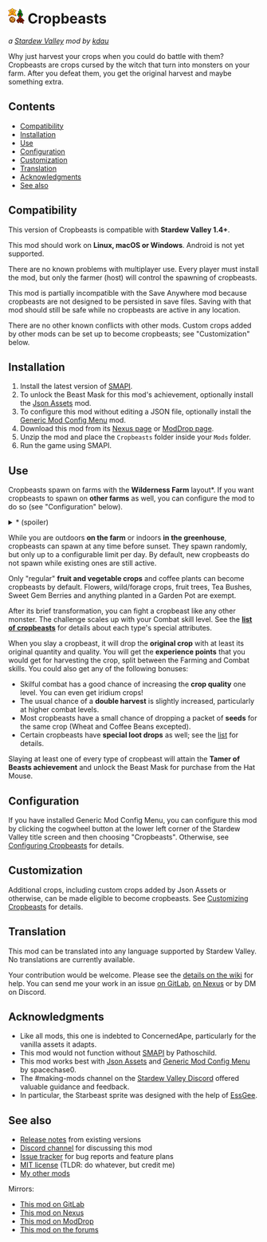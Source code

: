 # ![[icon]](promo/icon.png) Cropbeasts

*a [Stardew Valley](http://stardewvalley.net/) mod by [kdau](https://kdau.gitlab.io)*

Why just harvest your crops when you could do battle with them? Cropbeasts are crops cursed by the witch that turn into monsters on your farm. After you defeat them, you get the original harvest and maybe something extra.

## Contents

* [Compatibility](#compatibility)
* [Installation](#installation)
* [Use](#use)
* [Configuration](#configuration)
* [Customization](#customization)
* [Translation](#translation)
* [Acknowledgments](#acknowledgments)
* [See also](#see-also)

## Compatibility

This version of Cropbeasts is compatible with **Stardew Valley 1.4+**.

This mod should work on **Linux, macOS or Windows**. Android is not yet supported.

There are no known problems with multiplayer use. Every player must install the mod, but only the farmer (host) will control the spawning of cropbeasts.

This mod is partially incompatible with the Save Anywhere mod because cropbeasts are not designed to be persisted in save files. Saving with that mod should still be safe while no cropbeasts are active in any location.

There are no other known conflicts with other mods. Custom crops added by other mods can be set up to become cropbeasts; see "Customization" below.

## Installation

1. Install the latest version of [SMAPI](https://smapi.io/).
1. To unlock the Beast Mask for this mod's achievement, optionally install the [Json Assets](https://www.nexusmods.com/stardewvalley/mods/1720) mod.
1. To configure this mod without editing a JSON file, optionally install the [Generic Mod Config Menu](https://www.nexusmods.com/stardewvalley/mods/5098) mod.
1. Download this mod from its [Nexus page](https://www.nexusmods.com/stardewvalley/mods/6030?tab=files) or [ModDrop page](https://www.moddrop.com/stardew-valley/mods/784523-cropbeasts).
1. Unzip the mod and place the `Cropbeasts` folder inside your `Mods` folder.
1. Run the game using SMAPI.

## Use

Cropbeasts spawn on farms with the **Wilderness Farm** layout*. If you want cropbeasts to spawn on **other farms** as well, you can configure the mod to do so (see "Configuration" below).

<details><summary>* (spoiler)</summary>...or on any farm that has been set to have nighttime monsters at the Dark Shrine of Night Terrors.</details>

While you are outdoors **on the farm** or indoors **in the greenhouse**, cropbeasts can spawn at any time before sunset. They spawn randomly, but only up to a configurable limit per day. By default, new cropbeasts do not spawn while existing ones are still active.

Only "regular" **fruit and vegetable crops** and coffee plants can become cropbeasts by default. Flowers, wild/forage crops, fruit trees, Tea Bushes, Sweet Gem Berries and anything planted in a Garden Pot are exempt.

After its brief transformation, you can fight a cropbeast like any other monster. The challenge scales up with your Combat skill level. See the [**list of cropbeasts**](doc/BEASTS.md) for details about each type's special attributes.

When you slay a cropbeast, it will drop the **original crop** with at least its original quantity and quality. You will get the **experience points** that you would get for harvesting the crop, split between the Farming and Combat skills. You could also get any of the following bonuses:

* Skilful combat has a good chance of increasing the **crop quality** one level. You can even get iridium crops!
* The usual chance of a **double harvest** is slightly increased, particularly at higher combat levels.
* Most cropbeasts have a small chance of dropping a packet of **seeds** for the same crop (Wheat and Coffee Beans excepted).
* Certain cropbeasts have **special loot drops** as well; see the [list](doc/BEASTS.md) for details.

Slaying at least one of every type of cropbeast will attain the **Tamer of Beasts achievement** and unlock the Beast Mask for purchase from the Hat Mouse.

## Configuration

If you have installed Generic Mod Config Menu, you can configure this mod by clicking the cogwheel button at the lower left corner of the Stardew Valley title screen and then choosing "Cropbeasts". Otherwise, see [Configuring Cropbeasts](doc/CONFIGURING.md) for details.

## Customization

Additional crops, including custom crops added by Json Assets or otherwise, can be made eligible to become cropbeasts. See [Customizing Cropbeasts](doc/CUSTOMIZING.md) for details.

## Translation

This mod can be translated into any language supported by Stardew Valley. No translations are currently available.

Your contribution would be welcome. Please see the [details on the wiki](https://stardewvalleywiki.com/Modding:Translations) for help. You can send me your work in an issue [on GitLab](https://gitlab.com/kdau/cropbeasts/-/issues), [on Nexus](https://www.nexusmods.com/stardewvalley/mods/6030?tab=bugs) or by DM on Discord.

## Acknowledgments

* Like all mods, this one is indebted to ConcernedApe, particularly for the vanilla assets it adapts.
* This mod would not function without [SMAPI](https://smapi.io/) by Pathoschild.
* This mod works best with [Json Assets](https://www.nexusmods.com/stardewvalley/mods/1720) and [Generic Mod Config Menu](https://www.nexusmods.com/stardewvalley/mods/5098) by spacechase0.
* The #making-mods channel on the [Stardew Valley Discord](https://discordapp.com/invite/StardewValley) offered valuable guidance and feedback.
* In particular, the Starbeast sprite was designed with the help of [EssGee](https://www.nexusmods.com/stardewvalley/users/83595503).

## See also

* [Release notes](doc/RELEASE-NOTES.md) from existing versions
* [Discord channel](https://discord.gg/SjjMuyR) for discussing this mod
* [Issue tracker](https://gitlab.com/kdau/cropbeasts/-/issues) for bug reports and feature plans
* [MIT license](LICENSE) (TLDR: do whatever, but credit me)
* [My other mods](https://kdau.gitlab.io)

Mirrors:

* [This mod on GitLab](https://gitlab.com/kdau/cropbeasts)
* [This mod on Nexus](https://www.nexusmods.com/stardewvalley/mods/6030)
* [This mod on ModDrop](https://www.moddrop.com/stardew-valley/mods/784523-cropbeasts)
* [This mod on the forums](https://forums.stardewvalley.net/index.php?resources/cropbeasts.57/)
